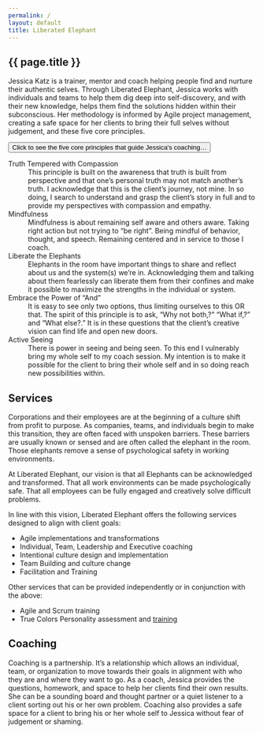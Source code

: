 ```yaml
---
permalink: /
layout: default
title: Liberated Elephant
---
```


<article markdown="1">
<h1 id="home">{{ page.title }}</h1>

Jessica Katz is a trainer, mentor and coach helping people find and nurture their authentic selves. Through Liberated Elephant, Jessica works with individuals and teams to help them dig deep into self-discovery, and with their new knowledge, helps them find the solutions hidden within their subconscious. Her methodology is informed by Agile project management, creating a safe space for her clients to bring their full selves without judgement, and these five core principles. <link to overview or another page here>

<div class="ef-accordion-container">
  <button>Click to see the five core principles that guide Jessica's coaching&hellip;</button>
  <div class="ef-accordion-content collapsed">
    <dl>
      <dt>Truth Tempered with Compassion</dt>
      <dd>This principle is built on the awareness that truth is built from perspective and that one’s personal truth may not match another’s truth.  I acknowledge that this is the client’s journey, not mine. In so doing, I search to understand and grasp the client’s story in full and to provide my perspectives with compassion and empathy.</dd>
      <dt>Mindfulness</dt>
      <dd>Mindfulness is about remaining self aware and others aware.  Taking right action but not trying to “be right”.  Being mindful of behavior, thought, and speech.  Remaining centered and in service to those I coach.</dd>
      <dt>Liberate the Elephants</dt>
      <dd>Elephants in the room have important things to share and reflect about us and the system(s) we’re in. Acknowledging them and talking about them fearlessly can liberate them from their confines and make it possible to maximize the strengths in the individual or system.</dd>
      <dt>Embrace the Power of “And”</dt>
      <dd>It is easy to see only two options, thus limiting ourselves to this OR that. The spirit of this principle is to ask, “Why not both,?” “What if,?” and “What else?.” It is in these questions that the client’s creative vision can find life and open new doors.</dd>
      <dt>Active Seeing</dt>
      <dd>There is power in seeing and being seen.  To this end I vulnerably bring my whole self to my coach session.  My intention is to make it possible for the client to bring their whole self and in so doing reach new possibilities within.</dd>
    </dl>
  </div>
</div>

  
<section markdown="1">
<h2 id="services">Services</h2>

Corporations and their employees are at the beginning of a culture shift from profit to purpose. As companies, teams, and individuals begin to make this transition, they are often faced with unspoken barriers. These barriers are usually known or sensed and are often called the elephant in the room. Those elephants remove a sense of psychological safety in working environments.

At Liberated Elephant, our vision is that all Elephants can be acknowledged and transformed. That all work environments can be made psychologically safe. That all employees can be fully engaged and creatively solve difficult problems. 

In line with this vision, Liberated Elephant offers the following services designed to align with client goals: 

- Agile implementations and transformations 
- Individual, Team, Leadership and Executive coaching 
- Intentional culture design and implementation 
- Team Building and culture change
- Facilitation and Training 

Other services that can be provided independently or in conjunction with the above:

- Agile and Scrum training 
- True Colors Personality assessment and [training](https://truecolorsintl.com)
</section>

<section markdown="1">
<h2 id="coaching">Coaching</h2>

Coaching is a partnership. It’s a relationship which allows an individual, team, or organization to move towards their goals in alignment with who they are and where they want to go.  As a coach, Jessica provides the questions, homework, and space to help her clients find their own results. She can be a sounding board and thought partner or a quiet listener to a client sorting  out his or her own problem. Coaching also provides a safe space for a client to bring his or her whole self to Jessica without fear of judgement or shaming.

</section>
</article>
